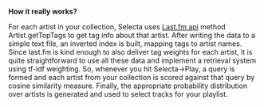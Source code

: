 **How it really works?**

For each artist in your collection, Selecta uses [Last.fm api](www.last.fm/api) method Artist.getTopTags to
get tag info about that artist. After writing the data to a simple text file, an inverted index
is built, mapping tags to artist names. Since last.fm is kind enough to also deliver 
tag weights for each artist, it is quite straightforward to use all these data and 
implement a retrieval system using tf-idf weighting. So, whenever you hit Selecta->Play, 
a query is formed and each artist from your collection is scored against that query by
cosine similarity measure. Finally, the appropriate probability distribution over artists is 
generated and used to select tracks for your playlist. 

